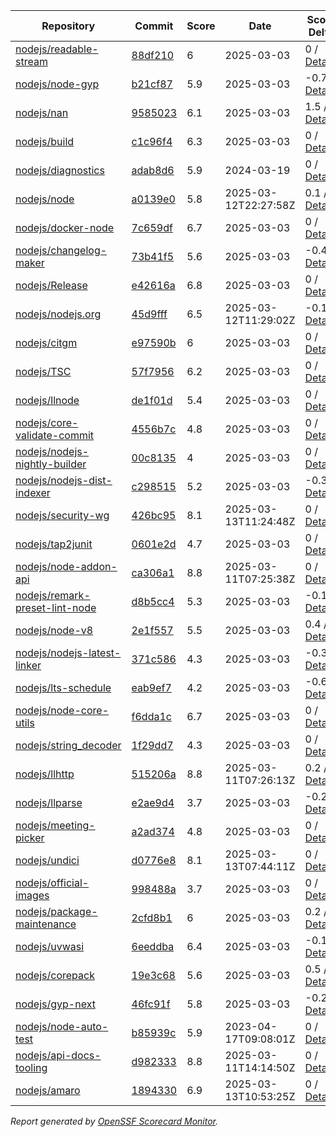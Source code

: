 <!-- OPENSSF-SCORECARD-MONITOR:START -->

| Repository | Commit | Score | Date | Score Delta | Report | StepSecurity |
| -- | -- | -- | -- | -- | -- | -- |
| [nodejs/readable-stream](https://github.com/nodejs/readable-stream) | [88df210](https://github.com/nodejs/readable-stream/commit/88df21041dc26c210fab3e074ab6bb681a604b8e) | 6 | 2025-03-03 | 0 / [Details](https://ossf.github.io/scorecard-visualizer/#/projects/github.com/nodejs/readable-stream/compare/88df21041dc26c210fab3e074ab6bb681a604b8e/88df21041dc26c210fab3e074ab6bb681a604b8e) | [View](https://ossf.github.io/scorecard-visualizer/#/projects/github.com/nodejs/readable-stream/commit/88df21041dc26c210fab3e074ab6bb681a604b8e) | [Fix it](https://app.stepsecurity.io/securerepo?repo=nodejs/readable-stream) |
| [nodejs/node-gyp](https://github.com/nodejs/node-gyp) | [b21cf87](https://github.com/nodejs/node-gyp/commit/b21cf874f58883f3fd4dd07bec3b584fb07e831d) | 5.9 | 2025-03-03 | -0.7 / [Details](https://ossf.github.io/scorecard-visualizer/#/projects/github.com/nodejs/node-gyp/compare/94448fcd9f090814bce1c4361471dae199dc2e82/b21cf874f58883f3fd4dd07bec3b584fb07e831d) | [View](https://ossf.github.io/scorecard-visualizer/#/projects/github.com/nodejs/node-gyp/commit/b21cf874f58883f3fd4dd07bec3b584fb07e831d) | [Fix it](https://app.stepsecurity.io/securerepo?repo=nodejs/node-gyp) |
| [nodejs/nan](https://github.com/nodejs/nan) | [9585023](https://github.com/nodejs/nan/commit/9585023a32bf0e945c932200fc7f1ddbcf1fadad) | 6.1 | 2025-03-03 | 1.5 / [Details](https://ossf.github.io/scorecard-visualizer/#/projects/github.com/nodejs/nan/compare/ef5a98900ad056f9fb1ff52732fa496cf5405f1f/9585023a32bf0e945c932200fc7f1ddbcf1fadad) | [View](https://ossf.github.io/scorecard-visualizer/#/projects/github.com/nodejs/nan/commit/9585023a32bf0e945c932200fc7f1ddbcf1fadad) | [Fix it](https://app.stepsecurity.io/securerepo?repo=nodejs/nan) |
| [nodejs/build](https://github.com/nodejs/build) | [c1c96f4](https://github.com/nodejs/build/commit/c1c96f43395b71341fbbbfd4ed81432f1291ac18) | 6.3 | 2025-03-03 | 0 / [Details](https://ossf.github.io/scorecard-visualizer/#/projects/github.com/nodejs/build/compare/62a7c769f6aee5537efaa40083851af9295f01a8/c1c96f43395b71341fbbbfd4ed81432f1291ac18) | [View](https://ossf.github.io/scorecard-visualizer/#/projects/github.com/nodejs/build/commit/c1c96f43395b71341fbbbfd4ed81432f1291ac18) | [Fix it](https://app.stepsecurity.io/securerepo?repo=nodejs/build) |
| [nodejs/diagnostics](https://github.com/nodejs/diagnostics) | [adab8d6](https://github.com/nodejs/diagnostics/commit/adab8d62aca9e47928570c29e7e5908a0f825039) | 5.9 | 2024-03-19 | 0 / [Details](https://ossf.github.io/scorecard-visualizer/#/projects/github.com/nodejs/diagnostics/compare/adab8d62aca9e47928570c29e7e5908a0f825039/adab8d62aca9e47928570c29e7e5908a0f825039) | [View](https://ossf.github.io/scorecard-visualizer/#/projects/github.com/nodejs/diagnostics/commit/adab8d62aca9e47928570c29e7e5908a0f825039) | [Fix it](https://app.stepsecurity.io/securerepo?repo=nodejs/diagnostics) |
| [nodejs/node](https://github.com/nodejs/node) | [a0139e0](https://github.com/nodejs/node/commit/a0139e06a0754058ffd891f779be55584665f8a8) | 5.8 | 2025-03-12T22:27:58Z | 0.1 / [Details](https://ossf.github.io/scorecard-visualizer/#/projects/github.com/nodejs/node/compare/0e7ec5e7a1427eb418bf82833a5c308cb8e0ecda/a0139e06a0754058ffd891f779be55584665f8a8) | [View](https://ossf.github.io/scorecard-visualizer/#/projects/github.com/nodejs/node/commit/a0139e06a0754058ffd891f779be55584665f8a8) | [Fix it](https://app.stepsecurity.io/securerepo?repo=nodejs/node) |
| [nodejs/docker-node](https://github.com/nodejs/docker-node) | [7c659df](https://github.com/nodejs/docker-node/commit/7c659dfc7bd632725695aa2112eb0cf0e5357cfd) | 6.7 | 2025-03-03 | 0 / [Details](https://ossf.github.io/scorecard-visualizer/#/projects/github.com/nodejs/docker-node/compare/325606f2b43ff922bc5cda93e36f69184213f80c/7c659dfc7bd632725695aa2112eb0cf0e5357cfd) | [View](https://ossf.github.io/scorecard-visualizer/#/projects/github.com/nodejs/docker-node/commit/7c659dfc7bd632725695aa2112eb0cf0e5357cfd) | [Fix it](https://app.stepsecurity.io/securerepo?repo=nodejs/docker-node) |
| [nodejs/changelog-maker](https://github.com/nodejs/changelog-maker) | [73b41f5](https://github.com/nodejs/changelog-maker/commit/73b41f5f111baf4ae8cca4a3ff4d7c7db05526f9) | 5.6 | 2025-03-03 | -0.4 / [Details](https://ossf.github.io/scorecard-visualizer/#/projects/github.com/nodejs/changelog-maker/compare/000d25e4790841add6d5fe8017f0dfec821ab855/73b41f5f111baf4ae8cca4a3ff4d7c7db05526f9) | [View](https://ossf.github.io/scorecard-visualizer/#/projects/github.com/nodejs/changelog-maker/commit/73b41f5f111baf4ae8cca4a3ff4d7c7db05526f9) | [Fix it](https://app.stepsecurity.io/securerepo?repo=nodejs/changelog-maker) |
| [nodejs/Release](https://github.com/nodejs/Release) | [e42616a](https://github.com/nodejs/Release/commit/e42616a11d27b77d0906edc46b21c0aeeb860f75) | 6.8 | 2025-03-03 | 0 / [Details](https://ossf.github.io/scorecard-visualizer/#/projects/github.com/nodejs/Release/compare/3c1837b1bc5d5a216de5187bae25a578fc3b0b21/e42616a11d27b77d0906edc46b21c0aeeb860f75) | [View](https://ossf.github.io/scorecard-visualizer/#/projects/github.com/nodejs/Release/commit/e42616a11d27b77d0906edc46b21c0aeeb860f75) | [Fix it](https://app.stepsecurity.io/securerepo?repo=nodejs/Release) |
| [nodejs/nodejs.org](https://github.com/nodejs/nodejs.org) | [45d9fff](https://github.com/nodejs/nodejs.org/commit/45d9fffbad160aae7df694eec95ef3eda51eca0d) | 6.5 | 2025-03-12T11:29:02Z | -0.1 / [Details](https://ossf.github.io/scorecard-visualizer/#/projects/github.com/nodejs/nodejs.org/compare/a21e72b214ce0ea32d3059586af6b6e3515dc08b/45d9fffbad160aae7df694eec95ef3eda51eca0d) | [View](https://ossf.github.io/scorecard-visualizer/#/projects/github.com/nodejs/nodejs.org/commit/45d9fffbad160aae7df694eec95ef3eda51eca0d) | [Fix it](https://app.stepsecurity.io/securerepo?repo=nodejs/nodejs.org) |
| [nodejs/citgm](https://github.com/nodejs/citgm) | [e97590b](https://github.com/nodejs/citgm/commit/e97590b36dfc80695baf85ec8913e873cd33f478) | 6 | 2025-03-03 | 0 / [Details](https://ossf.github.io/scorecard-visualizer/#/projects/github.com/nodejs/citgm/compare/83ffabd74ef2ab309301678ec0e872d630870ba4/e97590b36dfc80695baf85ec8913e873cd33f478) | [View](https://ossf.github.io/scorecard-visualizer/#/projects/github.com/nodejs/citgm/commit/e97590b36dfc80695baf85ec8913e873cd33f478) | [Fix it](https://app.stepsecurity.io/securerepo?repo=nodejs/citgm) |
| [nodejs/TSC](https://github.com/nodejs/TSC) | [57f7956](https://github.com/nodejs/TSC/commit/57f7956b6aa29f393dee772aa9515fa0ad9fc9c8) | 6.2 | 2025-03-03 | 0 / [Details](https://ossf.github.io/scorecard-visualizer/#/projects/github.com/nodejs/TSC/compare/bce05f3237079856ef8fb5e97d819e9a2b08bbcf/57f7956b6aa29f393dee772aa9515fa0ad9fc9c8) | [View](https://ossf.github.io/scorecard-visualizer/#/projects/github.com/nodejs/TSC/commit/57f7956b6aa29f393dee772aa9515fa0ad9fc9c8) | [Fix it](https://app.stepsecurity.io/securerepo?repo=nodejs/TSC) |
| [nodejs/llnode](https://github.com/nodejs/llnode) | [de1f01d](https://github.com/nodejs/llnode/commit/de1f01d70a5c58111dd873d340f898023e4e8fe6) | 5.4 | 2025-03-03 | 0 / [Details](https://ossf.github.io/scorecard-visualizer/#/projects/github.com/nodejs/llnode/compare/de1f01d70a5c58111dd873d340f898023e4e8fe6/de1f01d70a5c58111dd873d340f898023e4e8fe6) | [View](https://ossf.github.io/scorecard-visualizer/#/projects/github.com/nodejs/llnode/commit/de1f01d70a5c58111dd873d340f898023e4e8fe6) | [Fix it](https://app.stepsecurity.io/securerepo?repo=nodejs/llnode) |
| [nodejs/core-validate-commit](https://github.com/nodejs/core-validate-commit) | [4556b7c](https://github.com/nodejs/core-validate-commit/commit/4556b7ced175f8802ef32a0cb1af273e9bab5c24) | 4.8 | 2025-03-03 | 0 / [Details](https://ossf.github.io/scorecard-visualizer/#/projects/github.com/nodejs/core-validate-commit/compare/4556b7ced175f8802ef32a0cb1af273e9bab5c24/4556b7ced175f8802ef32a0cb1af273e9bab5c24) | [View](https://ossf.github.io/scorecard-visualizer/#/projects/github.com/nodejs/core-validate-commit/commit/4556b7ced175f8802ef32a0cb1af273e9bab5c24) | [Fix it](https://app.stepsecurity.io/securerepo?repo=nodejs/core-validate-commit) |
| [nodejs/nodejs-nightly-builder](https://github.com/nodejs/nodejs-nightly-builder) | [00c8135](https://github.com/nodejs/nodejs-nightly-builder/commit/00c8135102b0e272ed1d8950845a5412cc9bc237) | 4 | 2025-03-03 | 0 / [Details](https://ossf.github.io/scorecard-visualizer/#/projects/github.com/nodejs/nodejs-nightly-builder/compare/00c8135102b0e272ed1d8950845a5412cc9bc237/00c8135102b0e272ed1d8950845a5412cc9bc237) | [View](https://ossf.github.io/scorecard-visualizer/#/projects/github.com/nodejs/nodejs-nightly-builder/commit/00c8135102b0e272ed1d8950845a5412cc9bc237) | [Fix it](https://app.stepsecurity.io/securerepo?repo=nodejs/nodejs-nightly-builder) |
| [nodejs/nodejs-dist-indexer](https://github.com/nodejs/nodejs-dist-indexer) | [c298515](https://github.com/nodejs/nodejs-dist-indexer/commit/c29851526b847e46bc02f40ebc592b9e3cac0b8c) | 5.2 | 2025-03-03 | -0.3 / [Details](https://ossf.github.io/scorecard-visualizer/#/projects/github.com/nodejs/nodejs-dist-indexer/compare/356664d5a3e5a34e0f96cad4c777de67bb872a6e/c29851526b847e46bc02f40ebc592b9e3cac0b8c) | [View](https://ossf.github.io/scorecard-visualizer/#/projects/github.com/nodejs/nodejs-dist-indexer/commit/c29851526b847e46bc02f40ebc592b9e3cac0b8c) | [Fix it](https://app.stepsecurity.io/securerepo?repo=nodejs/nodejs-dist-indexer) |
| [nodejs/security-wg](https://github.com/nodejs/security-wg) | [426bc95](https://github.com/nodejs/security-wg/commit/426bc952bca38992d9aa952afb67a5206c6b85d5) | 8.1 | 2025-03-13T11:24:48Z | 0 / [Details](https://ossf.github.io/scorecard-visualizer/#/projects/github.com/nodejs/security-wg/compare/26cf94dd6bd22393449e1fbf2dcf975fd71cb82c/426bc952bca38992d9aa952afb67a5206c6b85d5) | [View](https://ossf.github.io/scorecard-visualizer/#/projects/github.com/nodejs/security-wg/commit/426bc952bca38992d9aa952afb67a5206c6b85d5) | [Fix it](https://app.stepsecurity.io/securerepo?repo=nodejs/security-wg) |
| [nodejs/tap2junit](https://github.com/nodejs/tap2junit) | [0601e2d](https://github.com/nodejs/tap2junit/commit/0601e2df056c9a6625eba78c627eab405d09caa8) | 4.7 | 2025-03-03 | 0 / [Details](https://ossf.github.io/scorecard-visualizer/#/projects/github.com/nodejs/tap2junit/compare/0601e2df056c9a6625eba78c627eab405d09caa8/0601e2df056c9a6625eba78c627eab405d09caa8) | [View](https://ossf.github.io/scorecard-visualizer/#/projects/github.com/nodejs/tap2junit/commit/0601e2df056c9a6625eba78c627eab405d09caa8) | [Fix it](https://app.stepsecurity.io/securerepo?repo=nodejs/tap2junit) |
| [nodejs/node-addon-api](https://github.com/nodejs/node-addon-api) | [ca306a1](https://github.com/nodejs/node-addon-api/commit/ca306a107a869660e473fcf990700dfd8ee28458) | 8.8 | 2025-03-11T07:25:38Z | 0 / [Details](https://ossf.github.io/scorecard-visualizer/#/projects/github.com/nodejs/node-addon-api/compare/5fa31a718d87fd805f5d352df1d8d519c3713bb8/ca306a107a869660e473fcf990700dfd8ee28458) | [View](https://ossf.github.io/scorecard-visualizer/#/projects/github.com/nodejs/node-addon-api/commit/ca306a107a869660e473fcf990700dfd8ee28458) | [Fix it](https://app.stepsecurity.io/securerepo?repo=nodejs/node-addon-api) |
| [nodejs/remark-preset-lint-node](https://github.com/nodejs/remark-preset-lint-node) | [d8b5cc4](https://github.com/nodejs/remark-preset-lint-node/commit/d8b5cc47406af3d551ca8dc4fac748e6ac7745b8) | 5.3 | 2025-03-03 | -0.1 / [Details](https://ossf.github.io/scorecard-visualizer/#/projects/github.com/nodejs/remark-preset-lint-node/compare/1ef0d0c3b6fa76ca8eea54f550e9002f1a80d00d/d8b5cc47406af3d551ca8dc4fac748e6ac7745b8) | [View](https://ossf.github.io/scorecard-visualizer/#/projects/github.com/nodejs/remark-preset-lint-node/commit/d8b5cc47406af3d551ca8dc4fac748e6ac7745b8) | [Fix it](https://app.stepsecurity.io/securerepo?repo=nodejs/remark-preset-lint-node) |
| [nodejs/node-v8](https://github.com/nodejs/node-v8) | [2e1f557](https://github.com/nodejs/node-v8/commit/2e1f557df07e5f89aaad4e0b2f60f1e6c4516251) | 5.5 | 2025-03-03 | 0.4 / [Details](https://ossf.github.io/scorecard-visualizer/#/projects/github.com/nodejs/node-v8/compare/2e1f557df07e5f89aaad4e0b2f60f1e6c4516251/2e1f557df07e5f89aaad4e0b2f60f1e6c4516251) | [View](https://ossf.github.io/scorecard-visualizer/#/projects/github.com/nodejs/node-v8/commit/2e1f557df07e5f89aaad4e0b2f60f1e6c4516251) | [Fix it](https://app.stepsecurity.io/securerepo?repo=nodejs/node-v8) |
| [nodejs/nodejs-latest-linker](https://github.com/nodejs/nodejs-latest-linker) | [371c586](https://github.com/nodejs/nodejs-latest-linker/commit/371c586c7b245689a97ef6f6757404a80c318f75) | 4.3 | 2025-03-03 | -0.3 / [Details](https://ossf.github.io/scorecard-visualizer/#/projects/github.com/nodejs/nodejs-latest-linker/compare/371c586c7b245689a97ef6f6757404a80c318f75/371c586c7b245689a97ef6f6757404a80c318f75) | [View](https://ossf.github.io/scorecard-visualizer/#/projects/github.com/nodejs/nodejs-latest-linker/commit/371c586c7b245689a97ef6f6757404a80c318f75) | [Fix it](https://app.stepsecurity.io/securerepo?repo=nodejs/nodejs-latest-linker) |
| [nodejs/lts-schedule](https://github.com/nodejs/lts-schedule) | [eab9ef7](https://github.com/nodejs/lts-schedule/commit/eab9ef75103b4f2741f995d2eb69bb3e0f8ad135) | 4.2 | 2025-03-03 | -0.6 / [Details](https://ossf.github.io/scorecard-visualizer/#/projects/github.com/nodejs/lts-schedule/compare/eab9ef75103b4f2741f995d2eb69bb3e0f8ad135/eab9ef75103b4f2741f995d2eb69bb3e0f8ad135) | [View](https://ossf.github.io/scorecard-visualizer/#/projects/github.com/nodejs/lts-schedule/commit/eab9ef75103b4f2741f995d2eb69bb3e0f8ad135) | [Fix it](https://app.stepsecurity.io/securerepo?repo=nodejs/lts-schedule) |
| [nodejs/node-core-utils](https://github.com/nodejs/node-core-utils) | [f6dda1c](https://github.com/nodejs/node-core-utils/commit/f6dda1c002f4ec437b3b6e069883941ef43a9d7a) | 6.7 | 2025-03-03 | 0 / [Details](https://ossf.github.io/scorecard-visualizer/#/projects/github.com/nodejs/node-core-utils/compare/dfa9c9201366e9f025034cd40cb5ec9a8968dc9e/f6dda1c002f4ec437b3b6e069883941ef43a9d7a) | [View](https://ossf.github.io/scorecard-visualizer/#/projects/github.com/nodejs/node-core-utils/commit/f6dda1c002f4ec437b3b6e069883941ef43a9d7a) | [Fix it](https://app.stepsecurity.io/securerepo?repo=nodejs/node-core-utils) |
| [nodejs/string_decoder](https://github.com/nodejs/string_decoder) | [1f29dd7](https://github.com/nodejs/string_decoder/commit/1f29dd715a6c829da89e869af7dafc231c20ed9f) | 4.3 | 2025-03-03 | 0 / [Details](https://ossf.github.io/scorecard-visualizer/#/projects/github.com/nodejs/string_decoder/compare/1f29dd715a6c829da89e869af7dafc231c20ed9f/1f29dd715a6c829da89e869af7dafc231c20ed9f) | [View](https://ossf.github.io/scorecard-visualizer/#/projects/github.com/nodejs/string_decoder/commit/1f29dd715a6c829da89e869af7dafc231c20ed9f) | [Fix it](https://app.stepsecurity.io/securerepo?repo=nodejs/string_decoder) |
| [nodejs/llhttp](https://github.com/nodejs/llhttp) | [515206a](https://github.com/nodejs/llhttp/commit/515206abdaa6a18cd45a67d32191fe0c66855b89) | 8.8 | 2025-03-11T07:26:13Z | 0.2 / [Details](https://ossf.github.io/scorecard-visualizer/#/projects/github.com/nodejs/llhttp/compare/dc5dc9a018214ae767a86bb5b0c69983d272d21e/515206abdaa6a18cd45a67d32191fe0c66855b89) | [View](https://ossf.github.io/scorecard-visualizer/#/projects/github.com/nodejs/llhttp/commit/515206abdaa6a18cd45a67d32191fe0c66855b89) | [Fix it](https://app.stepsecurity.io/securerepo?repo=nodejs/llhttp) |
| [nodejs/llparse](https://github.com/nodejs/llparse) | [e2ae9d4](https://github.com/nodejs/llparse/commit/e2ae9d4446c58c9508a2904e45bf6b1161287131) | 3.7 | 2025-03-03 | -0.2 / [Details](https://ossf.github.io/scorecard-visualizer/#/projects/github.com/nodejs/llparse/compare/e2ae9d4446c58c9508a2904e45bf6b1161287131/e2ae9d4446c58c9508a2904e45bf6b1161287131) | [View](https://ossf.github.io/scorecard-visualizer/#/projects/github.com/nodejs/llparse/commit/e2ae9d4446c58c9508a2904e45bf6b1161287131) | [Fix it](https://app.stepsecurity.io/securerepo?repo=nodejs/llparse) |
| [nodejs/meeting-picker](https://github.com/nodejs/meeting-picker) | [a2ad374](https://github.com/nodejs/meeting-picker/commit/a2ad374b844dffc54986b48c5e9bd53544046e21) | 4.8 | 2025-03-03 | 0 / [Details](https://ossf.github.io/scorecard-visualizer/#/projects/github.com/nodejs/meeting-picker/compare/a2ad374b844dffc54986b48c5e9bd53544046e21/a2ad374b844dffc54986b48c5e9bd53544046e21) | [View](https://ossf.github.io/scorecard-visualizer/#/projects/github.com/nodejs/meeting-picker/commit/a2ad374b844dffc54986b48c5e9bd53544046e21) | [Fix it](https://app.stepsecurity.io/securerepo?repo=nodejs/meeting-picker) |
| [nodejs/undici](https://github.com/nodejs/undici) | [d0776e8](https://github.com/nodejs/undici/commit/d0776e8c5ebe586b327ced9a454e16420f42432e) | 8.1 | 2025-03-13T07:44:11Z | 0 / [Details](https://ossf.github.io/scorecard-visualizer/#/projects/github.com/nodejs/undici/compare/9c3ed661e77e21eab407771058b0601fa85bb697/d0776e8c5ebe586b327ced9a454e16420f42432e) | [View](https://ossf.github.io/scorecard-visualizer/#/projects/github.com/nodejs/undici/commit/d0776e8c5ebe586b327ced9a454e16420f42432e) | [Fix it](https://app.stepsecurity.io/securerepo?repo=nodejs/undici) |
| [nodejs/official-images](https://github.com/nodejs/official-images) | [998488a](https://github.com/nodejs/official-images/commit/998488aded6d858b073320b7e0d93903005277c1) | 3.7 | 2025-03-03 | 0 / [Details](https://ossf.github.io/scorecard-visualizer/#/projects/github.com/nodejs/official-images/compare/998488aded6d858b073320b7e0d93903005277c1/998488aded6d858b073320b7e0d93903005277c1) | [View](https://ossf.github.io/scorecard-visualizer/#/projects/github.com/nodejs/official-images/commit/998488aded6d858b073320b7e0d93903005277c1) | [Fix it](https://app.stepsecurity.io/securerepo?repo=nodejs/official-images) |
| [nodejs/package-maintenance](https://github.com/nodejs/package-maintenance) | [2cfd8b1](https://github.com/nodejs/package-maintenance/commit/2cfd8b130fcbabbe065a579bc34009fe17d7eb59) | 6 | 2025-03-03 | 0.2 / [Details](https://ossf.github.io/scorecard-visualizer/#/projects/github.com/nodejs/package-maintenance/compare/2cfd8b130fcbabbe065a579bc34009fe17d7eb59/2cfd8b130fcbabbe065a579bc34009fe17d7eb59) | [View](https://ossf.github.io/scorecard-visualizer/#/projects/github.com/nodejs/package-maintenance/commit/2cfd8b130fcbabbe065a579bc34009fe17d7eb59) | [Fix it](https://app.stepsecurity.io/securerepo?repo=nodejs/package-maintenance) |
| [nodejs/uvwasi](https://github.com/nodejs/uvwasi) | [6eeddba](https://github.com/nodejs/uvwasi/commit/6eeddbae277693bc022e59e54649ec13eed478c7) | 6.4 | 2025-03-03 | -0.1 / [Details](https://ossf.github.io/scorecard-visualizer/#/projects/github.com/nodejs/uvwasi/compare/6eeddbae277693bc022e59e54649ec13eed478c7/6eeddbae277693bc022e59e54649ec13eed478c7) | [View](https://ossf.github.io/scorecard-visualizer/#/projects/github.com/nodejs/uvwasi/commit/6eeddbae277693bc022e59e54649ec13eed478c7) | [Fix it](https://app.stepsecurity.io/securerepo?repo=nodejs/uvwasi) |
| [nodejs/corepack](https://github.com/nodejs/corepack) | [19e3c68](https://github.com/nodejs/corepack/commit/19e3c6861a8affdfd94d97edf495c21e591fe4e0) | 5.6 | 2025-03-03 | 0.5 / [Details](https://ossf.github.io/scorecard-visualizer/#/projects/github.com/nodejs/corepack/compare/256cf8aaa4c56df8b3ec8a230ee683ce6f691d21/19e3c6861a8affdfd94d97edf495c21e591fe4e0) | [View](https://ossf.github.io/scorecard-visualizer/#/projects/github.com/nodejs/corepack/commit/19e3c6861a8affdfd94d97edf495c21e591fe4e0) | [Fix it](https://app.stepsecurity.io/securerepo?repo=nodejs/corepack) |
| [nodejs/gyp-next](https://github.com/nodejs/gyp-next) | [46fc91f](https://github.com/nodejs/gyp-next/commit/46fc91f1fa0aeb72a2581ea6996f5e37f7a2e9ce) | 5.8 | 2025-03-03 | -0.2 / [Details](https://ossf.github.io/scorecard-visualizer/#/projects/github.com/nodejs/gyp-next/compare/d24b97d64079d9edb112efcfe5d26e1271a27d5a/46fc91f1fa0aeb72a2581ea6996f5e37f7a2e9ce) | [View](https://ossf.github.io/scorecard-visualizer/#/projects/github.com/nodejs/gyp-next/commit/46fc91f1fa0aeb72a2581ea6996f5e37f7a2e9ce) | [Fix it](https://app.stepsecurity.io/securerepo?repo=nodejs/gyp-next) |
| [nodejs/node-auto-test](https://github.com/nodejs/node-auto-test) | [b85939c](https://github.com/nodejs/node-auto-test/commit/b85939c0dc88670c1d3fbed36b5aba01e2c3f4c7) | 5.9 | 2023-04-17T09:08:01Z | 0 / [Details](https://ossf.github.io/scorecard-visualizer/#/projects/github.com/nodejs/node-auto-test/compare/b85939c0dc88670c1d3fbed36b5aba01e2c3f4c7/b85939c0dc88670c1d3fbed36b5aba01e2c3f4c7) | [View](https://ossf.github.io/scorecard-visualizer/#/projects/github.com/nodejs/node-auto-test/commit/b85939c0dc88670c1d3fbed36b5aba01e2c3f4c7) | [Fix it](https://app.stepsecurity.io/securerepo?repo=nodejs/node-auto-test) |
| [nodejs/api-docs-tooling](https://github.com/nodejs/api-docs-tooling) | [d982333](https://github.com/nodejs/api-docs-tooling/commit/d982333c5a9c9cdde3c77daf64dd293f87eb5f04) | 8.8 | 2025-03-11T14:14:50Z | 0 / [Details](https://ossf.github.io/scorecard-visualizer/#/projects/github.com/nodejs/api-docs-tooling/compare/b3d756187a24e88a5f9e1143a5490889cd67d6d2/d982333c5a9c9cdde3c77daf64dd293f87eb5f04) | [View](https://ossf.github.io/scorecard-visualizer/#/projects/github.com/nodejs/api-docs-tooling/commit/d982333c5a9c9cdde3c77daf64dd293f87eb5f04) | [Fix it](https://app.stepsecurity.io/securerepo?repo=nodejs/api-docs-tooling) |
| [nodejs/amaro](https://github.com/nodejs/amaro) | [1894330](https://github.com/nodejs/amaro/commit/1894330ef910942a7933c9abb4e8b381e805226f) | 6.9 | 2025-03-13T10:53:25Z | 0 / [Details](https://ossf.github.io/scorecard-visualizer/#/projects/github.com/nodejs/amaro/compare/83203dabc9b4c54ee2e3f216c622784d355364f4/1894330ef910942a7933c9abb4e8b381e805226f) | [View](https://ossf.github.io/scorecard-visualizer/#/projects/github.com/nodejs/amaro/commit/1894330ef910942a7933c9abb4e8b381e805226f) | [Fix it](https://app.stepsecurity.io/securerepo?repo=nodejs/amaro) |

_Report generated by [OpenSSF Scorecard Monitor](https://github.com/ossf/scorecard-monitor)._

<!-- OPENSSF-SCORECARD-MONITOR:END -->